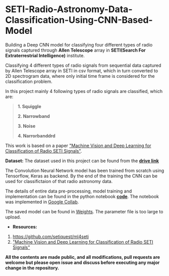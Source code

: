 # SETI-Radio-Astronomy-Data-Classification-Using-CNN-Based-Model

Building a Deep CNN model for classifying four different types of radio signals captured through **Allen Telescope** array in **SETI(Search For Extraterrestrial Intelligence)** institute.

Classifying 4 different types of radio signals from sequential data captured by Allen Telescope array in SETI in csv format, which in turn converted to 2D spectrogram data, where only initial time frame is considered for the classification problem.

In this project mainly 4 following types of radio signals are classified, which are:

>**1. Squiggle**
>
>**2. Narrowband**
>
>**3. Noise**
>
>**4. Narrorbanddrd**

This work is based on a paper ["Machine Vision and Deep Learning for Classification of Radio SETI Signals"](https://arxiv.org/ftp/arxiv/papers/1902/1902.02426.pdf).

**Dataset:** The dataset used in this project can be found from the **[drive link](https://drive.google.com/drive/folders/1O5CG67diYodJwmHbIj9xkZNq6qmZzdW5?usp=sharing)**

The Convolution Neural Network model has been trained from scratch using Tensorflow, Keras as backend. By the end of the training the CNN can be used for classifictaion of that radio astronomy data.

The details of entire data pre-processing, model training and implementation can be found in the python notebook [**code**](https://github.com/sayan0506/SETI-radio-signal-classification-using-CNN-based-model/blob/master/SETI_radio_signal_classification_using_CNN.ipynb). The notebook was implemented in [Google Collab](https://colab.research.google.com/).

The saved model can be found in [Weights](https://github.com/sayan0506/SETI-Radio-Astronomy-Data-Classification-Using-CNN-Based-Model/tree/master/Weights_file).
The parameter file is too large to upload.

* **Resources:**
1.   https://github.com/setiquest/ml4seti
2. ["Machine Vision and Deep Learning for Classification of Radio SETI Signals"](https://arxiv.org/ftp/arxiv/papers/1902/1902.02426.pdf) 

**All the contents are made public, and all modifications, pull requests are welcome but please open issue and discuss before executing any major change in the repository.**
